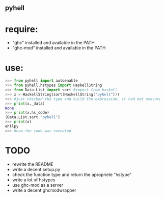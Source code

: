 ## pyhell

# require:

- "ghc" installed and available in the PATH
- "ghc-mod" installed and available in the PATH

# use:

```python
>>> from pyhell import autoenable
>>> from pyhell.hstypes import HaskellString
>>> from Data.List import sort #import from haskell
>>> x = HaskellString(sort(HaskellString("pyhell")))
>>> #just checked the type and build the expression, it had not executed yet
>>> print(x._data)
None
>>> print(x.hs_code)
(Data.List.sort "pyhell")
>>> print(x)
ehllpy
>>> #now the code was executed
```

# TODO

- rewrite the README
- write a decent setup.py
- check the function type and return the apropriete "hstype"
- write a lot of hstypes
- use ghc-mod as a server
- write a decent ghcmodwrapper

